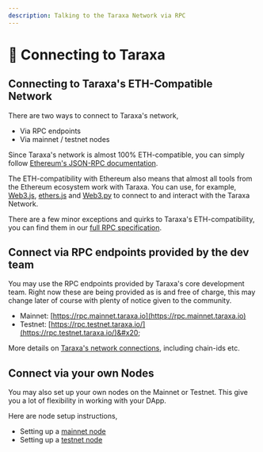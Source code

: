 ```yaml
---
description: Talking to the Taraxa Network via RPC
---
```


# 🔗 Connecting to Taraxa

## Connecting to Taraxa's ETH-Compatible Network&#x20;

There are two ways to connect to Taraxa's network,

* Via RPC endpoints&#x20;
* Via mainnet / testnet nodes

Since Taraxa's network is almost 100% ETH-compatible, you can simply follow [Ethereum's JSON-RPC documentation](https://ethereum.org/en/developers/docs/apis/json-rpc/#usage-example).&#x20;

The ETH-compatibility with Ethereum also means that almost all tools from the Ethereum ecosystem work with Taraxa. You can use, for example, [Web3.js](https://web3js.org/), [ethers.js](https://docs.ethers.io/v5/) and [Web3.py](https://web3py.readthedocs.io/en/latest/) to connect to and interact with the Taraxa Network.

There are a few minor exceptions and quirks to Taraxa's ETH-compatibility, you can find them in our [full RPC specification](taraxa-rpc-specs.md).&#x20;



## Connect via RPC endpoints provided by the dev team&#x20;

You may use the RPC endpoints provided by Taraxa's core development team. Right now these are being provided as is and free of charge, this may change later of course with plenty of notice given to the community.&#x20;

* Mainnet: [https://rpc.mainnet.taraxa.io](https://rpc.mainnet.taraxa.io)
* Testnet: [https://rpc.testnet.taraxa.io/](https://rpc.testnet.taraxa.io/)&#x20;

More details on [Taraxa's network connections](../wallet/taraxas-network-connection-details.md), including chain-ids etc.&#x20;



## Connect via your own Nodes

You may also set up your own nodes on the Mainnet or Testnet. This give you a lot of flexibility in working with your DApp.&#x20;

Here are node setup instructions,&#x20;

* Setting up a [mainnet node](../join-the-mainnet-candidate/mainnet-quick-start.md)&#x20;
* Setting up a [testnet node](../node-setup/testnet\_node\_setup/)&#x20;
